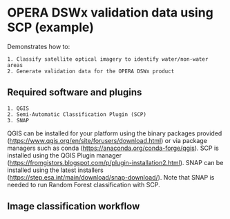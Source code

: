 # OPERA DSWx validation data using SCP (example)

Demonstrates how to:

    1. Classify satellite optical imagery to identify water/non-water areas
    2. Generate validation data for the OPERA DSWx product
  
## Required software and plugins

    1. QGIS
    2. Semi-Automatic Classification Plugin (SCP)
    3. SNAP
        

QGIS can be installed for your platform using the binary packages provided (https://www.qgis.org/en/site/forusers/download.html) or via package managers such as conda (https://anaconda.org/conda-forge/qgis). SCP is installed using the QGIS Plugin manager (https://fromgistors.blogspot.com/p/plugin-installation2.html). SNAP can be installed using the latest installers (https://step.esa.int/main/download/snap-download/). Note that SNAP is needed to run Random Forest classification with SCP.

## Image classification workflow
